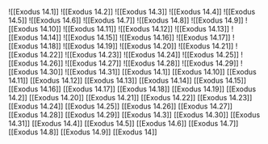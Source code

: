 ![[Exodus 14.1]]
![[Exodus 14.2]]
![[Exodus 14.3]]
![[Exodus 14.4]]
![[Exodus 14.5]]
![[Exodus 14.6]]
![[Exodus 14.7]]
![[Exodus 14.8]]
![[Exodus 14.9]]
![[Exodus 14.10]]
![[Exodus 14.11]]
![[Exodus 14.12]]
![[Exodus 14.13]]
![[Exodus 14.14]]
![[Exodus 14.15]]
![[Exodus 14.16]]
![[Exodus 14.17]]
![[Exodus 14.18]]
![[Exodus 14.19]]
![[Exodus 14.20]]
![[Exodus 14.21]]
![[Exodus 14.22]]
![[Exodus 14.23]]
![[Exodus 14.24]]
![[Exodus 14.25]]
![[Exodus 14.26]]
![[Exodus 14.27]]
![[Exodus 14.28]]
![[Exodus 14.29]]
![[Exodus 14.30]]
![[Exodus 14.31]]
[[Exodus 14.1]]
[[Exodus 14.10]]
[[Exodus 14.11]]
[[Exodus 14.12]]
[[Exodus 14.13]]
[[Exodus 14.14]]
[[Exodus 14.15]]
[[Exodus 14.16]]
[[Exodus 14.17]]
[[Exodus 14.18]]
[[Exodus 14.19]]
[[Exodus 14.2]]
[[Exodus 14.20]]
[[Exodus 14.21]]
[[Exodus 14.22]]
[[Exodus 14.23]]
[[Exodus 14.24]]
[[Exodus 14.25]]
[[Exodus 14.26]]
[[Exodus 14.27]]
[[Exodus 14.28]]
[[Exodus 14.29]]
[[Exodus 14.3]]
[[Exodus 14.30]]
[[Exodus 14.31]]
[[Exodus 14.4]]
[[Exodus 14.5]]
[[Exodus 14.6]]
[[Exodus 14.7]]
[[Exodus 14.8]]
[[Exodus 14.9]]
[[Exodus 14]]
